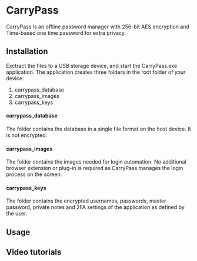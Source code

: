 # CarryPass

CarryPass is an offline password manager with 256-bit AES encryption and Time-based one time password for extra privacy.


## Installation

Exctract the files to a USB storage device, and start the CarryPass.exe application.
The application creates three folders in the root folder of your device:

1. carrypass_database
2. carrypass_images
3. carrypass_keys

#### carrypass_database

The folder contains the database in a single file format on the host device. It is not encrypted.

#### carrypass_images

The folder contains the images needed for login automation. No additional browser extension or plug-in is required as CarryPass manages the login process on the screen.

#### carrypass_keys

The folder contains the encrypted usernames, passwords, master password, private notes and 2FA settings of the application as defined by the user.

## Usage


## Video tutorials


